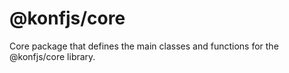 # @konfjs/core

Core package that defines the main classes and functions for the @konfjs/core library.
